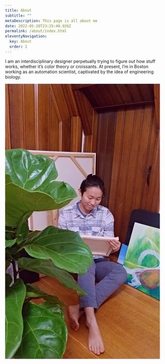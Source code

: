```yaml
---
title: About
subtitle: ""
metaDescription: This page is all about me
date: 2022-05-20T23:25:40.926Z
permalink: /about/index.html
eleventyNavigation:
  key: About
  order: 1
---
```

I am an interdisciplinary designer perpetually trying to figure out how stuff works, whether it’s color theory or croissants. At present, I’m in Boston working as an automation scientist, captivated by the idea of engineering biology.

![Fern in Hand](/static/img/20220214_213029_0000.png "Fern in Hand")